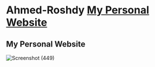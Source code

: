 # Ahmed-Roshdy [My Personal Website ](https://ahmed-roshdy-1.github.io/Ahmed-Roshdy/)
## My Personal Website 
![Screenshot (449)](https://user-images.githubusercontent.com/65695097/134287463-338f537b-2316-4af1-8848-12a00feee5c5.png)
